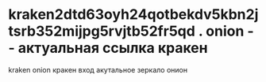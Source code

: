 # kraken2dtd63oyh24qotbekdv5kbn2jtsrb352mijpg5rvjtb52fr5qd . onion  -- актуальная ссылка кракен
kraken onion кракен вход акутальное зеркало онион
